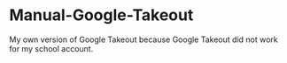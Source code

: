 # Manual-Google-Takeout
My own version of Google Takeout because Google Takeout did not work for my school account.
